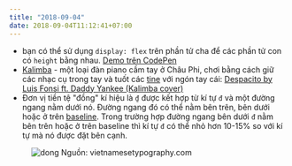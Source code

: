 ```yaml
---
title: "2018-09-04"
date: 2018-09-04T11:12:41+07:00
---
```


* bạn có thể sử dụng `display: flex` trên phần tử cha để các phần tử con có `height` bằng nhau. [Demo trên CodePen](https://codepen.io/tatthien/pen/KxmOdx)
* [Kalimba](https://en.wikipedia.org/wiki/Mbira) - một loại đàn piano cầm tay ở Châu Phi, chơi bằng cách giữ các nhạc cụ trong tay và tuốt các [tine](https://en.wikipedia.org/wiki/Tine_(structural)) với ngón tay cái: [Despacito by Luis Fonsi ft. Daddy Yankee (Kalimba cover)](https://www.youtube.com/watch?v=p1E_kTUeTwU)
* Đơn vị tiền tệ "đồng" kí hiệu là `₫` được kết hợp từ kí tự `đ` và một đường ngang nằm dưới nó. Đường ngang đó có thể nằm bên trên, bên dưới hoặc ở trên [baseline](https://en.wikipedia.org/wiki/Baseline_(typography)). Trong trường hợp đường ngang bên dưới `đ` nằm bên trên hoặc ở trên baseline thì kí tự `đ` có thể nhỏ hơn 10-15% so với kí tự mà nó được đặt bên cạnh.

<figure>
    <img src="https://vietnamesetypography.com/diacritical-details/files/dong2.svg" alt="dong">
    <figure-caption>Nguồn: vietnamesetypography.com</figure-caption>
</figure>